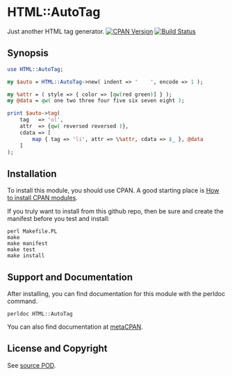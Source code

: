 HTML::AutoTag
=============
Just another HTML tag generator. [![CPAN Version](https://badge.fury.io/pl/HTML-AutoTag.svg)](https://metacpan.org/pod/HTML::AutoTag) [![Build Status](https://api.travis-ci.org/jeffa/HTML-AutoTag.svg?branch=master)](https://travis-ci.org/jeffa/HTML-AutoTag)

Synopsis
--------
```perl
use HTML::AutoTag;

my $auto = HTML::AutoTag->new( indent => '    ', encode => 1 );

my %attr = ( style => { color => [qw(red green)] } );
my @data = qw( one two three four five six seven eight );

print $auto->tag(
    tag   => 'ol', 
    attr  => {qw( reversed reversed )},
    cdata => [
        map { tag => 'li', attr => \%attr, cdata => $_ }, @data
    ]
);
```

Installation
------------
To install this module, you should use CPAN. A good starting
place is [How to install CPAN modules](http://www.cpan.org/modules/INSTALL.html).

If you truly want to install from this github repo, then
be sure and create the manifest before you test and install:
```
perl Makefile.PL
make
make manifest
make test
make install
```

Support and Documentation
-------------------------
After installing, you can find documentation for this module with the
perldoc command.
```
perldoc HTML::AutoTag
```
You can also find documentation at [metaCPAN](https://metacpan.org/pod/HTML::AutoTag).

License and Copyright
---------------------
See [source POD](/lib/HTML/AutoTag.pm).
